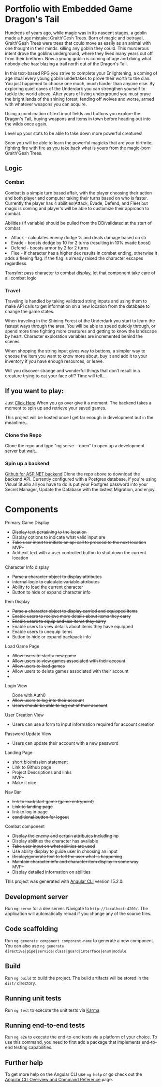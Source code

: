 # Portfolio with Embedded Game Dragon's Tail

Hundreds of years ago, while magic was in its nascent stages, a goblin made a huge mistake: Graith'Gesh Trees.  Born of magic and betrayal, Graith'Gesh Trees were trees that could move as easily as an animal with one thought in their minds: killing any goblin they could.  This murderous intent drove the goblins underground, where they lived many years cut off from their brethren.  Now a young goblin is coming of age and doing what nobody else has: blazing a trail north out of the Dragon's Tail.

In this text-based RPG you strive to complete your Enlightening, a coming of age ritual every young goblin undertakes to prove their worth to the clan. You just happened to choose one much, much harder than anyone else.  By exploring quiet caves of the Underdark you can strengthen yourself to tackle the world above.  After years of living underground you must brave the bright lands of the shining forest, fending off wolves and worse, armed with whatever weapons you can acquire.

Using a combination of text input fields and buttons you explore the Dragon's Tail, buying weapons and items in town before heading out into the wilds once again.

Level up your stats to be able to take down more powerful creatures!

Soon you will be able to learn the powerful magicks that are your birthrite, fighting fire with fire as you take back what is yours from the magic-born Graith'Gesh Trees.


## Logic 
### Combat

Combat is a simple turn based affair, with the player choosing their action and both player and computer taking their turns based on who is faster.
Currently the player has 4 abilities(Attack, Evade, Defend, and Flee) but magic is coming and player's will be able to customize their approach to combat.

Abilities (if variable) should be pulled from the DB/validated at the start of combat
    <li>Attack - calculates enemy dodge % and deals damage based on str</li>
    <li>Evade - boosts dodge by 10 for 2 turns (resulting in 10% evade boost)</li>
    <li>Defend - boosts armor by 2 for 2 turns</li>
    <li>Flee - if character has a higher dex results in combat ending, otherwise it adds a fleeing flag. if the flag is already raised the character escapes regardless.</li>

Transfer:
pass character to combat display, let that component take care of all combat logic

### Travel
Traveling is handled by taking validated string inputs and using them to make APi calls to get information on a new location from the database to change the game states.

When traveling in the Shining Forest of the Underdark you start to learn the fastest ways through the area.  You will be able to speed quickly through, or spend more time fighting more creatures and getting to know the landscape by heart.  Character exploration variables are incremented behind the scenes.

When shopping the string input gives way to buttons, a simpler way to choose the item you want to know more about, buy it and add it to your inventory if you have enough resources, or leave.  

Will you discover strange and wonderful things that don't result in a creature trying to eat your face off? Time will tell....


## If you want to play:

Just <a href="https://hilarious-cendol-0ec266.netlify.app/game" target="blank">Click Here</a>
When you go over give it a moment. The backend takes a moment to spin up and retrieve your saved games.
<!-- You'll need:
 <li>A way to run an Angular file (VS code or your IDE of choice)</li>
 <li>A way to run a .NET project (VS Studio)</li>
 <li>And a Database (DBeaver for current PostgreSQL configuration)</li> -->

This project will be hosted once I get far enough in development but in the meantime...

### Clone the Repo
Clone the repo and type "ng serve --open" to open up a development server but wait...

### Spin up a backend
[Github for ASP.NET backend](https://github.com/Nephilus-notes/DTpureback)
Clone the repo above to download the backend API.  Currently configured with a Postgres database, if you're using Visual Studio all you have to do is put your Postgres password into your Secret Manager, Update the Database with the lastest Migration, and enjoy.




# Components
Primary Game Display
<ul>
<li><s>Display text pertaining to the location</s></li>
<li>Display options to indicate what valid input are</li>
<li><s>Take user input to initiate an api call to proceed to the next location</s></li>
MVP+
<li>Add exit text with a user controlled button to shut down the current location</li>
</ul>
Character Info display
<ul>
<li><s>Parse a character object to display attributes</s></li>
<li><s>Internal logic to calculate variable attributes</s></li>
<li>Ability to load the current character</li>
<li>Button to hide or expand character info</li>
</ul>
Item Display
<ul>
<li><s>Parse a character object to display carried and equipped items</s></li>
<li><s>Enable users to recieve more details about items they carry</s></li>
<li><s>Enable users to equip and use items they carry</s></li>
<li>Enable users to view details about items they have equipped</li>
<li>Enable users to unequip items</li>
<li>Button to hide or expand backpack info</li>
</ul>
Load Game Page
<ul>
<li><s>Allow users to start a new game</s></li>
<li><s>Allow users to view games associated with their account</s></li>
<li><s>Allow users to load games</s></li>
<li>Allow users to delete games associated with their account</li>
<li></li>
 </ul>
Login View
<ul>
Done with Auth0
<li><s>Allow users to log into their account</s></li>
<li><s>Users should be able to log out of their account</s></li>
</ul>
User Creation View
<ul>
<li>Users can use a form to input information required for account creation</li>
</ul>
Password Update View
<ul>
<li>Users can update their account with a new password</li>
</ul>
Landing Page
<ul>
<li>short bio/mission statement</li>
<li>Link to Github page</li>
<li>Project Descriptions and links</li>
MVP+
<li>Make it nice</li>
</ul>
Nav Bar
<ul>
<li><s>link to load/start game (game entrypoint)</s></li>
<li><s>Link to landing page</s></li>
<li><s>link to log in page</s></li>
<li><s>conditional button for logout</s></li>
</ul>
Combat component
<ul>
<li><s>Display the enemy and certain attributes including hp</s></li>
<li>Display abilities the character has available</li>
<li><s>Take user input on what abilities are used</s></li>
<li>Use ability display to guide user in choosing an input</li>
<li><s>Display/generate text to tell the user what is happening</s></li>
<li><s>Maintain character info and character item display in some way</s></li>
MVP+
<li>Display detailed information on abilities</li>
</ul>


This project was generated with [Angular CLI](https://github.com/angular/angular-cli) version 15.2.0.

## Development server

Run `ng serve` for a dev server. Navigate to `http://localhost:4200/`. The application will automatically reload if you change any of the source files.

## Code scaffolding

Run `ng generate component component-name` to generate a new component. You can also use `ng generate directive|pipe|service|class|guard|interface|enum|module`.

## Build

Run `ng build` to build the project. The build artifacts will be stored in the `dist/` directory.

## Running unit tests

Run `ng test` to execute the unit tests via [Karma](https://karma-runner.github.io).

## Running end-to-end tests

Run `ng e2e` to execute the end-to-end tests via a platform of your choice. To use this command, you need to first add a package that implements end-to-end testing capabilities.

## Further help

To get more help on the Angular CLI use `ng help` or go check out the [Angular CLI Overview and Command Reference](https://angular.io/cli) page.
